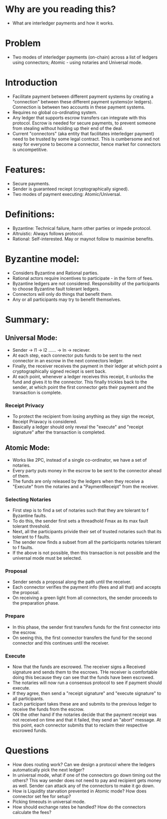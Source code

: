 # Why are you reading this?
- What are interledger payments and how it works.

# Problem
- Two modes of interledger payments (on-chain) across a list of ledgers using connectors; Atomic - using notaries and Universal mode.

# Introduction
- Facilitate payment between different payment systems by creating a "connection" between these different payment systems(or ledgers). Connection is between two accounts in these payment systems.
- Requires no global co-ordinating system.
- Any ledger that supports escrow transfers can integrate with this protocol. Escrow is needed for secure payments, to prevent someone from stealing without holding up their end of the deal.
- Current "connectors" (aka entity that facilitates interledger payment) need to be trusted by some legal contract. This is cumbersome and not easy for everyone to become a connector, hence market for connectors is uncompetitive.

# Features:
- Secure payments.
- Sender is guaranteed reciept (cryptographically signed).
- Two modes of payment executing: Atomic/Universal.

# Definitions:
- Byzantine: Technical failure, harm other parties or impede protocol.
- Altruistic: Always follows protocol.
- Rational: Self-interested. May or maynot follow to maximise benefits.

# Byzantine model:
- Considers Byzantine and Rational parties.
- Rational actors require incentives to participate - in the form of fees.
- Byzantine ledgers are not considered. Responsibility of the participants to choose Byzantine fault tolerant ledgers.
- Connectors will only do things that benefit them.
- Any or all participants may try to benefit themselves.

# Summary:

## Universal Mode:
- Sender -> l1 -> l2 ...... -> ln -> reciever.
- At each step, each connector puts funds to be sent to the next connector in an escrow in the next connectors ledger.
- Finally, the receiver receives the payment in their ledger at which point a cryptographically signed reciept is sent back.
- At each point, whenever a ledger receives this receipt, it unlocks the fund and gives it to the connector. This finally trickles back to the sender, at which point the first connector gets their payment and the transaction is complete.

### Receipt Privacy
- To protect the recipient from losing anything as they sign the receipt, Receipt Priavacy is considered.
- Basically a ledger should only reveal the "execute" and "receipt signature" after the transaction is completed.


## Atomic Mode:
- Works like 2PC, instead of a single co-ordinator, we have a set of notaries.
- Every party puts money in the escrow to be sent to the connector ahead of them.
- The funds are only released by the ledgers when they receive a "Execute" from the notaries and a "PaymentReceipt" from the receiver.

### Selecting Notaries
- First step is to find a set of notaries such that they are tolerant to f Byzantine faults.
- To do this, the sender first sets a threadhold Fmax as its max fault tolerant threshold.
- Next, all the participants privide their set of trusted notaries such that its tolerant to f faults.
- The sender now finds a subset from all the participants notaries tolerant to f faults.
- If the above is not possible, then this transaction is not possible and the universal mode must be selected.

### Proposal
- Sender sends a proposal along the path until the receiver.
- Each connector verifies the payment info (fees and all that) and accepts the proposal.
- On receiving a green light from all connectors, the sender proceeds to the preparation phase.

### Prepare
- In this phase, the sender first transfers funds for the first connector into the escrow.
- On seeing this, the first connector transfers the fund for the second connector and this continues until the receiver.

### Execute
- Now that the funds are escrowed. The receiver signs a Received signature and sends them to the escrows. THe receiver is comfortable doing this because they can see that the funds have been escrowed.
- The notaries will now run a consensus protocol to see if payment should execute.
- If they agree, then send a "receipt signature" and "execute signature" to all participants.
- Each participant takes these are and submits to the previous ledger to receive the funds from the escrow.
- ON the other hand if the notaries decide that the payment receipt was not received on time and that it failed, they send an "abort" message. At this point, each connector submits that to reclaim their respective escrowed funds.

# Questions
- How does routing work? Can we design a protocol where the ledgers automatically pick the next ledger?
- In universal mode, what if one of the connectors go down timing out the others? This way sender does not need to pay and recipient gets money as well. Sender can attack any of the connectors to make it go down.
- How is Liquidity starvation prevented in Atomic mode? How does connector set fee for setup?
- Picking timeouts in universal mode.
- How should exchange rates be handled? How do the connectors calculate the fees?




